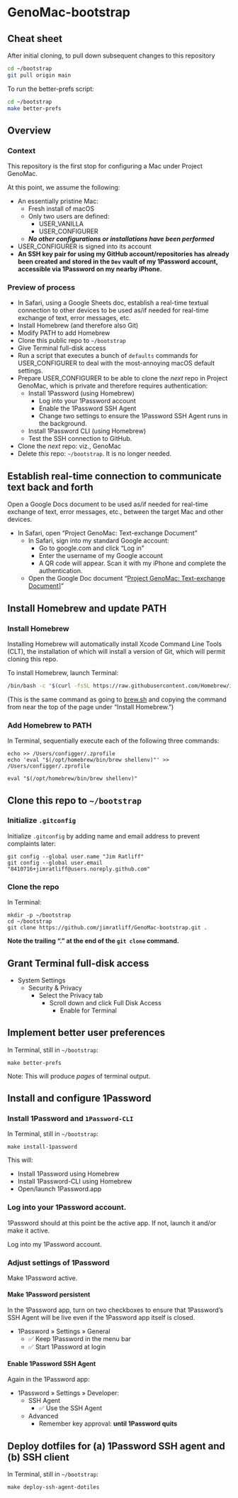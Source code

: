 # GenoMac-bootstrap

## Cheat sheet
After initial cloning, to pull down subsequent changes to this repository
```bash
cd ~/bootstrap
git pull origin main
```

To run the better-prefs script:
```bash
cd ~/bootstrap
make better-prefs
```

## Overview
### Context
This repository is the first stop for configuring a Mac under Project GenoMac.

At this point, we assume the following:
- An essentially pristine Mac:
  - Fresh install of macOS
  - Only two users are defined:
    - USER_VANILLA
    - USER_CONFIGURER
  - ***No other configurations or installations have been performed***
- USER_CONFIGURER is signed into its account
- **An SSH key pair for using my GitHub account/repositories has already been created and stored in the `Dev` vault of my 1Password account, accessible via 1Password on my nearby iPhone.**

### Preview of process
- In Safari, using a Google Sheets doc, establish a real-time textual connection to other devices to be used as/if needed for real-time exchange of text, error messages, etc.
- Install Homebrew (and therefore also Git)
- Modify PATH to add Homebrew
- Clone this public repo to `~/bootstrap`
- Give Terminal full-disk access
- Run a script that executes a bunch of `defaults` commands for USER_CONFIGURER to deal with the most-annoying macOS default settings.
- Prepare USER_CONFIGURER to be able to clone the *next* repo in Project GenoMac, which is private and therefore requires authentication:
  - Install 1Password (using Homebrew)
    - Log into your 1Password account
    - Enable the 1Password SSH Agent
    - Change two settings to ensure the 1Password SSH Agent runs in the background.
  - Install 1Password CLI (using Homebrew)
  - Test the SSH connection to GitHub.
- Clone the *next* repo: viz., GenoMac
- Delete *this* repo: `~/bootstrap`. It is no longer needed.

## Establish real-time connection to communicate text back and forth
Open a Google Docs document to be used as/if needed for real-time exchange of text, error messages, etc., between the target Mac and other devices.
- In Safari, open “Project GenoMac: Text-exchange Document” 
  - In Safari, sign into my standard Google account:
    - Go to google.com and click “Log in”
    - Enter the username of my Google account
    - A QR code will appear. Scan it with my iPhone and complete the authentication.
  - Open the Google Doc document “[Project GenoMac: Text-exchange Document](https://docs.google.com/document/d/1RCbwjLHPidxRJJcvzILKGwtSkKpDrm8dT1fgJxlUdZ4/edit?usp=sharing)]”
 

## Install Homebrew and update PATH
### Install Homebrew
Installing Homebrew will automatically install Xcode Command Line Tools (CLT), the 
installation of which will install a version of Git, which will permit cloning this repo.

To install Homebrew, launch Terminal:
```bash
/bin/bash -c "$(curl -fsSL https://raw.githubusercontent.com/Homebrew/install/HEAD/install.sh)"
```
(This is the same command as going to [brew.sh](https://brew.sh/) and copying the command from near the top of the page under “Install Homebrew.”)
### Add Homebrew to PATH
In Terminal, sequentially execute each of the following three commands:
```shell
echo >> /Users/configger/.zprofile
echo 'eval "$(/opt/homebrew/bin/brew shellenv)"' >> /Users/configger/.zprofile

eval "$(/opt/homebrew/bin/brew shellenv)"
```
## Clone this repo to `~/bootstrap`
### Initialize `.gitconfig`
Initialize `.gitconfig` by adding name and email address to prevent complaints later:
```shell
git config --global user.name "Jim Ratliff"
git config --global user.email "8410716+jimratliff@users.noreply.github.com"
```
### Clone the repo
In Terminal:
```shell
mkdir -p ~/bootstrap
cd ~/bootstrap
git clone https://github.com/jimratliff/GenoMac-bootstrap.git .
```
**Note the trailing “.” at the end of the `git clone` command.**

## Grant Terminal full-disk access
- System Settings
  - Security & Privacy
    - Select the Privacy tab
      - Scroll down and click Full Disk Access
        - Enable for Terminal

## Implement better user preferences
In Terminal, still in `~/bootstrap`:
```shell
make better-prefs
```

Note: This will produce *pages* of terminal output.

## Install and configure 1Password
### Install 1Password and `1Password-CLI`
In Terminal, still in `~/bootstrap`:
```shell
make install-1password
```
This will:
- Install 1Password using Homebrew
- Install 1Password-CLI using Homebrew
- Open/launch 1Password.app

### Log into your 1Password account.
1Password should at this point be the active app. If not, launch it and/or make it active.

Log into my 1Password account.

### Adjust settings of 1Password
Make 1Password active.

#### Make 1Password persistent
In the 1Password app, turn on two checkboxes to ensure that 1Password’s SSH Agent will be live even if the 1Password app itself is closed.
- 1Password » Settings » General
  - ✅ Keep 1Password in the menu bar
  - ✅ Start 1Password at login
 
#### Enable 1Password SSH Agent
Again in the 1Password app:
- 1Password » Settings » Developer:
  - SSH Agent
    - ✅ Use the SSH Agent
  - Advanced
    - Remember key approval: **until 1Password quits**
   
## Deploy dotfiles for (a) 1Password SSH agent and (b) SSH client
In Terminal, still in `~/bootstrap`:
```shell
make deploy-ssh-agent-dotiles
```


